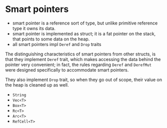 # Smart pointers

- smart pointer is a reference sort of type, but unlike primitive reference type it owns its data.
- smart pointer is implemented as struct; it is a fat pointer on the stack, that points to some data on the heap.
- all smart pointers impl `Deref` and `Drop` traits


The distinguishing characteristics of smart pointers from other structs, is that they implement `Deref` trait, which makes accessing the data behind the pointer very convenient; in fact, the rules regarding `Deref` and `DerefMut` were designed specifically to accommodate smart pointers.

They also implement `Drop` trait, so when they go out of scope, their value on the heap is cleaned up as well.


- `String`
- `Vec<T>`
- `Box<T>`
- `Rc<T>`
- `Arc<T>`
- `RefCell<T>`